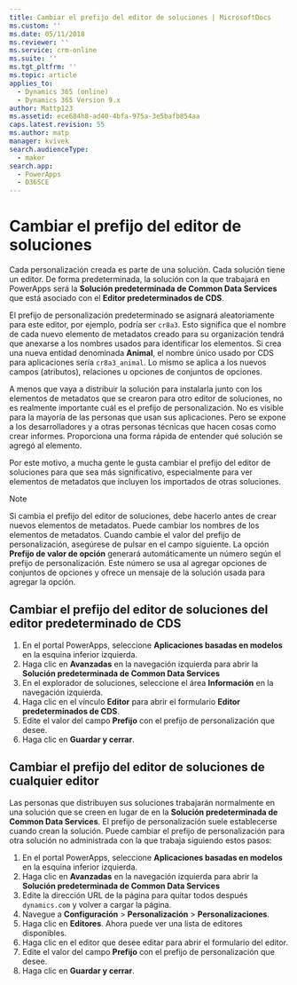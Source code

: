 ```yaml
---
title: Cambiar el prefijo del editor de soluciones | MicrosoftDocs
ms.custom: ''
ms.date: 05/11/2018
ms.reviewer: ''
ms.service: crm-online
ms.suite: ''
ms.tgt_pltfrm: ''
ms.topic: article
applies_to:
  - Dynamics 365 (online)
  - Dynamics 365 Version 9.x
author: Mattp123
ms.assetid: ece684h8-ad40-4bfa-975a-3e5bafb854aa
caps.latest.revision: 55
ms.author: matp
manager: kvivek
search.audienceType:
  - maker
search.app:
  - PowerApps
  - D365CE
---
```


# <a name="change-the-solution-publisher-prefix"></a>Cambiar el prefijo del editor de soluciones

Cada personalización creada es parte de una solución. Cada solución tiene un editor. De forma predeterminada, la solución con la que trabajará en PowerApps será la **Solución predeterminada de Common Data Services** que está asociado con el **Editor predeterminados de CDS**.

El prefijo de personalización predeterminado se asignará aleatoriamente para este editor, por ejemplo, podría ser `cr8a3`. Esto significa que el nombre de cada nuevo elemento de metadatos creado para su organización tendrá que anexarse a los nombres usados para identificar los elementos. Si crea una nueva entidad denominada **Animal**, el nombre único usado por CDS para aplicaciones sería `cr8a3_animal`. Lo mismo se aplica a los nuevos campos (atributos), relaciones u opciones de conjuntos de opciones.

A menos que vaya a distribuir la solución para instalarla junto con los elementos de metadatos que se crearon para otro editor de soluciones, no es realmente importante cuál es el prefijo de personalización. No es visible para la mayoría de las personas que usan sus aplicaciones. Pero se expone a los desarrolladores y a otras personas técnicas que hacen cosas como crear informes. Proporciona una forma rápida de entender qué solución se agregó al elemento.

Por este motivo, a mucha gente le gusta cambiar el prefijo del editor de soluciones para que sea más significativo, especialmente para ver elementos de metadatos que incluyen los importados de otras soluciones. 

> [!NOTE]
> Si cambia el prefijo del editor de soluciones, debe hacerlo antes de crear nuevos elementos de metadatos. Puede cambiar los nombres de los elementos de metadatos.
> Cuando cambie el valor del prefijo de personalización, asegúrese de pulsar en el campo siguiente. La opción **Prefijo de valor de opción** generará automáticamente un número según el prefijo de personalización. Este número se usa al agregar opciones de conjuntos de opciones y ofrece un mensaje de la solución usada para agregar la opción. 

## <a name="change-the-solution-publisher-prefix-for-the-cds-default-publisher"></a>Cambiar el prefijo del editor de soluciones del editor predeterminado de CDS  

 1. En el portal PowerApps, seleccione **Aplicaciones basadas en modelos** en la esquina inferior izquierda.
 2. Haga clic en **Avanzadas** en la navegación izquierda para abrir la **Solución predeterminada de Common Data Services**
 3. En el explorador de soluciones, seleccione el área **Información** en la navegación izquierda.
 4. Haga clic en el vínculo **Editor** para abrir el formulario **Editor predeterminados de CDS**.
 5. Edite el valor del campo **Prefijo** con el prefijo de personalización que desee.
 6. Haga clic en **Guardar y cerrar**.
  
## <a name="change-the-solution-publisher-prefix-for-any-publisher"></a>Cambiar el prefijo del editor de soluciones de cualquier editor

Las personas que distribuyen sus soluciones trabajarán normalmente en una solución que se creen en lugar de en la **Solución predeterminada de Common Data Services**. El prefijo de personalización suele establecerse cuando crean la solución. Puede cambiar el prefijo de personalización para otra solución no administrada con la que trabaja siguiendo estos pasos: 

 1. En el portal PowerApps, seleccione **Aplicaciones basadas en modelos** en la esquina inferior izquierda.
 2. Haga clic en **Avanzadas** en la navegación izquierda para abrir la **Solución predeterminada de Common Data Services**
 3. Edite la dirección URL de la página para quitar todos después `dynamics.com` y volver a cargar la página.
 4. Navegue a **Configuración** > **Personalización** > **Personalizaciones**. 
 5. Haga clic en **Editores**. Ahora puede ver una lista de editores disponibles.
 6. Haga clic en el editor que desee editar para abrir el formulario del editor.
 7. Edite el valor del campo **Prefijo** con el prefijo de personalización que desee.
 6. Haga clic en **Guardar y cerrar**.
  
